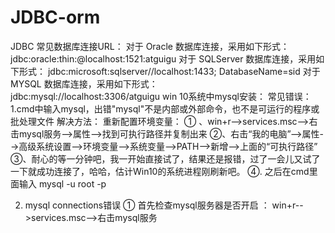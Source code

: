 # JDBC-orm
JDBC
常见数据库连接URL：
对于 Oracle 数据库连接，采用如下形式： 
jdbc:oracle:thin:@localhost:1521:atguigu
对于 SQLServer 数据库连接，采用如下形式：
jdbc:microsoft:sqlserver//localhost:1433; DatabaseName=sid
对于 MYSQL 数据库连接，采用如下形式：   
jdbc:mysql://localhost:3306/atguigu
win 10系统中mysql安装：
常见错误：
1.cmd中输入mysql，出错"mysql"不是内部或外部命令，也不是可运行的程序或批处理文件
解决方法：
重新配置环境变量：
① 、win+r-->services.msc-->右击mysql服务-->属性-->找到可执行路径并复制出来
②、右击“我的电脑”-->属性-->高级系统设置-->环境变量-->系统变量-->PATH-->新增-->上面的“可执行路径”
③、耐心的等一分钟吧，我一开始直接试了，结果还是报错，过了一会儿又试了一下就成功连接了，哈哈，估计Win10的系统进程刚刷新吧。
④. 之后在cmd里面输入 mysql -u root -p

2. mysql connections错误
① 首先检查mysql服务器是否开启 ： win+r-->services.msc-->右击mysql服务
